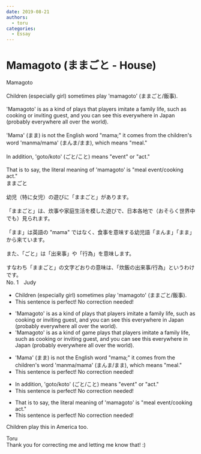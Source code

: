 ```yaml
---
date: 2019-08-21
authors:
  - toru
categories:
  - Essay
---
```


<h1 id="subject_show">Mamagoto (ままごと - House)</h1>
<div class="date" hidden>Aug 21, 2019 18:55</div>
<div id="post"><div id="body_show_ori">
Mamagoto<br/><br/>Children (especially girl) sometimes play 'mamagoto' (ままごと/飯事).<br/><br/>'Mamagoto' is as a kind of plays that players imitate a family life, such as cooking or inviting guest, and you can see this everywhere in Japan (probably everywhere all over the world).<br/><br/>'Mama' (まま) is not the English word "mama;" it comes from the children's word 'manma/mama' (まんま/まま), which means "meal."<br/><br/>In addition, 'goto/koto' (ごと/こと) means "event" or "act." <br/><br/>That is to say, the literal meaning of 'mamagoto' is "meal event/cooking act."
</div></div>

<!-- more -->

<div id="post_ja"><div id="body_show_mo">
ままごと<br/><br/>幼児（特に女児）の遊びに「ままごと」があります。<br/><br/>「ままごと」は、炊事や家庭生活を模した遊びで、日本各地で（おそらく世界中でも）見られます。<br/><br/>「まま」は英語の "mama" ではなく、食事を意味する幼児語「まんま」「まま」から来ています。<br/><br/>また、「ごと」は「出来事」や「行為」を意味します。<br/><br/>すなわち「ままごと」の文字どおりの意味は、「炊飯の出来事/行為」というわけです。
</div></div>
<div id="block"><div class="first_name"> No. 1　<span class="just_name">Judy</span></div><div id="block2">
<ul class="correction_field">
<li class="incorrect">Children (especially girl) sometimes play 'mamagoto' (ままごと/飯事).</li>
<li class="corrected perfect">This sentence is perfect! No correction needed!</li>
</ul>
<ul class="correction_field">
<li class="incorrect">'Mamagoto' is as a kind of plays that players imitate a family life, such as cooking or inviting guest, and you can see this everywhere in Japan (probably everywhere all over the world).</li>
<li class="corrected correct">
'Mamagoto' is as a kind of <span class="f_blue">game</span> <span class="sline">plays</span> that players imitate a family life, such as cooking or inviting guest, and you can see this everywhere in Japan (probably everywhere all over the world).
</li>
</ul>
<ul class="correction_field">
<li class="incorrect">'Mama' (まま) is not the English word "mama;" it comes from the children's word 'manma/mama' (まんま/まま), which means "meal."</li>
<li class="corrected perfect">This sentence is perfect! No correction needed!</li>
</ul>
<ul class="correction_field">
<li class="incorrect">In addition, 'goto/koto' (ごと/こと) means "event" or "act." </li>
<li class="corrected perfect">This sentence is perfect! No correction needed!</li>
</ul>
<ul class="correction_field">
<li class="incorrect">That is to say, the literal meaning of 'mamagoto' is "meal event/cooking act."</li>
<li class="corrected perfect">This sentence is perfect! No correction needed!</li>
</ul>
<p class="comment_small">
 Children play this in America too.
</p>

</div><div class="name"><span class="just_name">Toru</span><br>
Thank you for correcting me and letting me know that! :)
</div>
</div>
